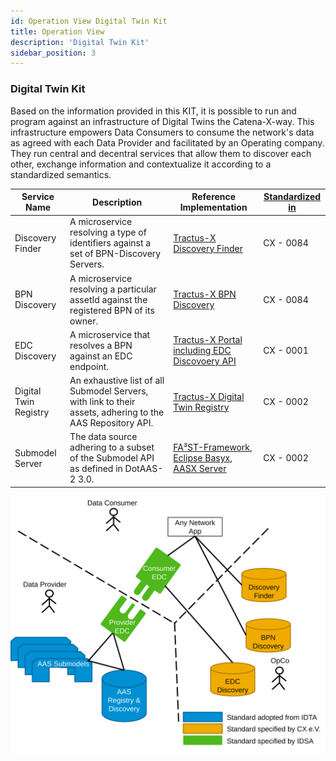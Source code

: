```yaml
---
id: Operation View Digital Twin Kit
title: Operation View
description: 'Digital Twin Kit'
sidebar_position: 3
---
```


### Digital Twin Kit

<!--
Documentation of the Kit.
-->

Based on the information provided in this KIT, it is possible to run and program against an infrastructure of
Digital Twins the Catena-X-way. This infrastructure empowers Data Consumers to consume the network's data as agreed with
each Data Provider and facilitated by an Operating company. They run central and decentral services that allow them to
discover each other, exchange information and contextualize it according to a standardized semantics.

| Service Name          | Description                                                                                                | Reference Implementation                                                                                                                                                                            | [Standardized in](https://catena-x.net/de/standard-library) |
|-----------------------|------------------------------------------------------------------------------------------------------------|-----------------------------------------------------------------------------------------------------------------------------------------------------------------------------------------------------|-------------------------------------------------------------|
| Discovery Finder      | A microservice resolving a type of identifiers against a set of BPN-Discovery Servers.                     | [Tractus-X Discovery Finder](https://github.com/eclipse-tractusx/sldt-discovery-finder)                                                                                                             | CX - 0084                                                   |
| BPN Discovery         | A microservice resolving a particular assetId against the registered BPN of its owner.                     | [Tractus-X BPN Discovery](https://github.com/eclipse-tractusx/sldt-bpn-discovery)                                                                                                                   | CX - 0084                                                   |
| EDC Discovery         | A microservice that resolves a BPN against an EDC endpoint.                                                | [Tractus-X Portal including EDC Discovoery API](https://github.com/eclipse-tractusx/portal-backend)                                                                                                 | CX - 0001                                                   |
| Digital Twin Registry | An exhaustive list of all Submodel Servers, with link to their assets, adhering to the AAS Repository API. | [Tractus-X Digital Twin Registry](https://github.com/eclipse-tractusx/sldt-digital-twin-registry)                                                                                                   | CX - 0002                                                   |
| Submodel Server       | The data source adhering to a subset of the Submodel API as defined in DotAAS-2 3.0.                       | [FA³ST-Framework](https://github.com/FraunhoferIOSB/FAAAST-Service), [Eclipse Basyx](https://github.com/eclipse-basyx/basyx-java-sdk), [AASX Server](https://github.com/admin-shell-io/aasx-server) | CX - 0002                                                   |


![High Level Architecture of an App leveraging the Digital Twin Kit](assets/img/DTKIT_high_level_arch.svg)